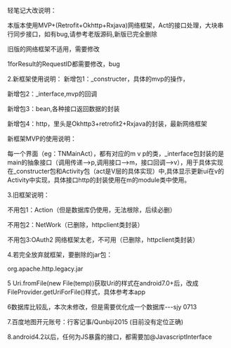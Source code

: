 轻笔记大改说明：

本版本使用MVP+(Retrofit+Okhttp+Rxjava)网络框架，Act的接口处理，大块串行同步接口，如有bug,请参考老版源码,新版已完全删除

旧版的网络框架不适用，需要修改

1forResult的RequestID都需要修改，bug

2.新框架使用说明：
新增包1：_constructer，具体的mvp的操作，

新增包2：_interface,mvp的回调

新增包3：bean,各种接口返回数据的封装

新增包4：http，里头是Okhttp3+retrofit2+Rxjava的封装，最新网络框架

新框架MVP的使用说明：

每一个界面（eg：TNMainAct），都有对应的m v p的类，_interface包封装的是main的抽象接口（调用传递-->p,调用接口-->m，接口回调-->v），用于具体实现
在_constructer包和Activity包（act是V层的具体实现）中,具体显示更新ui在v的Activity中实现，具体接口http的封装使用在m的module类中使用。

3.旧框架说明：

不用包1：Action（但是数据库仍使用，无法根除，后续必删）

不用包2：NetWork（已删除，httpclient类封装）

不用包3:OAuth2 网络框架太老，不可用（已删除，httpclient类封装）

4.若完全放弃就框架，要删除的jar包：

org.apache.http.legacy.jar

5 Uri.fromFile(new File(temp))获取Uri的样式在android7.0+后，改成FileProvider.getUriForFile()样式，具体参考本app

6数据库比较乱，本次未修改，但是需要优化成一个数据库---sjy 0713

7.百度地图开元账号：行客记事/Qunbiji2015 (目前没有定位正确)

8.android4.2以后，任何为JS暴露的接口，都需要加@JavascriptInterface
